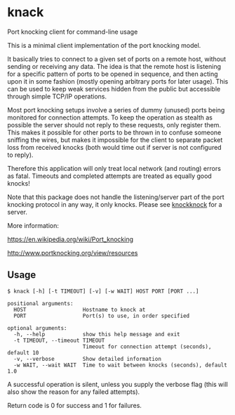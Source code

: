 knack
=====

Port knocking client for command-line usage

This is a minimal client implementation of the port knocking model. 

It basically tries to connect to a given set of ports on a remote host, without sending or receiving any data. The idea is that the remote host is listening for a specific pattern of ports to be opened in sequence, and then acting upon it in some fashion (mostly opening arbitrary ports for later usage). This can be used to keep weak services hidden from the public but accessible through simple TCP/IP operations.

Most port knocking setups involve a series of dummy (unused) ports being monitored for connection attempts. To keep the operation as stealth as possible the server should not reply to these requests, only register them. This makes it possible for other ports to be thrown in to confuse someone sniffing the wires, but makes it impossible for the client to separate packet loss from received knocks (both would time out if server is not configured to reply). 

Therefore this application will only treat local network (and routing) errors as fatal. Timeouts and completed attempts are treated as equally good knocks!

Note that this package does not handle the listening/server part of the port knocking protocol in any way, it only knocks. Please see [knockknock](https://github.com/moxie0/knockknock) for a server.

More information:

https://en.wikipedia.org/wiki/Port_knocking

http://www.portknocking.org/view/resources


Usage
-----

    $ knack [-h] [-t TIMEOUT] [-v] [-w WAIT] HOST PORT [PORT ...]
    
    positional arguments:
      HOST                  Hostname to knock at
      PORT                  Port(s) to use, in order specified
    
    optional arguments:
      -h, --help            show this help message and exit
      -t TIMEOUT, --timeout TIMEOUT
                            Timeout for connection attempt (seconds), default 10
      -v, --verbose         Show detailed information
      -w WAIT, --wait WAIT  Time to wait between knocks (seconds), default 1.0


A successful operation is silent, unless you supply the verbose flag (this will also show the reason for any failed attempts).

Return code is 0 for success and 1 for failures.
